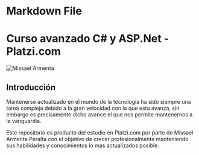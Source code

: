 ﻿# Markdown File


# Curso avanzado C# y ASP.Net - Platzi.com

<img alt="Missael Armenta" src="https://imgur.com/KvhXYjk">

## Introducción 
Mantenerse actualizado en el mundo de la tecnología ha sido siempre una tarea compleja debido a la gran velocidad con la que esta avanza, sin embargo es precisamente dicho avance el que nos permite mantenernos  a la vanguardia.

Este repositorio es producto del estudio en Platzi.com por parte de Missael Armenta Peralta con el objetivo de crecer profesionalmente manteniendo sus habilidades y conocimientos lo mas actualizados posible.